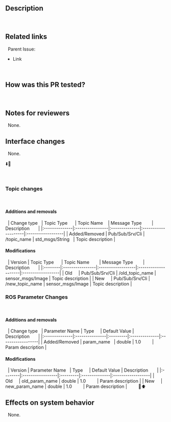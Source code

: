 ## Description
 
## Related links
 
Parent Issue:
 
- Link
 
<!-- ⬇️🟢
Private Links:
 
- [CompanyName internal link]()
⬆️🟢 -->
 
## How was this PR tested?
 
## Notes for reviewers
 
None.
 
## Interface changes
 
None.
 

⬇️🔴

 
### Topic changes
 
#### Additions and removals
 
| Change type   | Topic Type      | Topic Name    | Message Type        | Description       |
|:--------------|:----------------|:--------------|:--------------------|:------------------|
| Added/Removed | Pub/Sub/Srv/Cli | /topic_name | std_msgs/String   | Topic description |
 
#### Modifications
 
| Version | Topic Type      | Topic Name        | Message Type        | Description       |
|:--------|:----------------|:------------------|:--------------------|:------------------|
| Old     | Pub/Sub/Srv/Cli | /old_topic_name | sensor_msgs/Image | Topic description |
| New     | Pub/Sub/Srv/Cli | /new_topic_name | sensor_msgs/Image | Topic description |
 
### ROS Parameter Changes
 
#### Additions and removals
 
| Change type   | Parameter Name | Type     | Default Value | Description       |
|:--------------|:---------------|:---------|:--------------|:------------------|
| Added/Removed | param_name   | double | 1.0         | Param description |
 
#### Modifications
 
| Version | Parameter Name   | Type     | Default Value | Description       |
|:--------|:-----------------|:---------|:--------------|:------------------|
| Old     | old_param_name | double | 1.0         | Param description |
| New     | new_param_name | double | 1.0         | Param description |
 
 
 
 
🔴⬆️
 
## Effects on system behavior
 
None.

